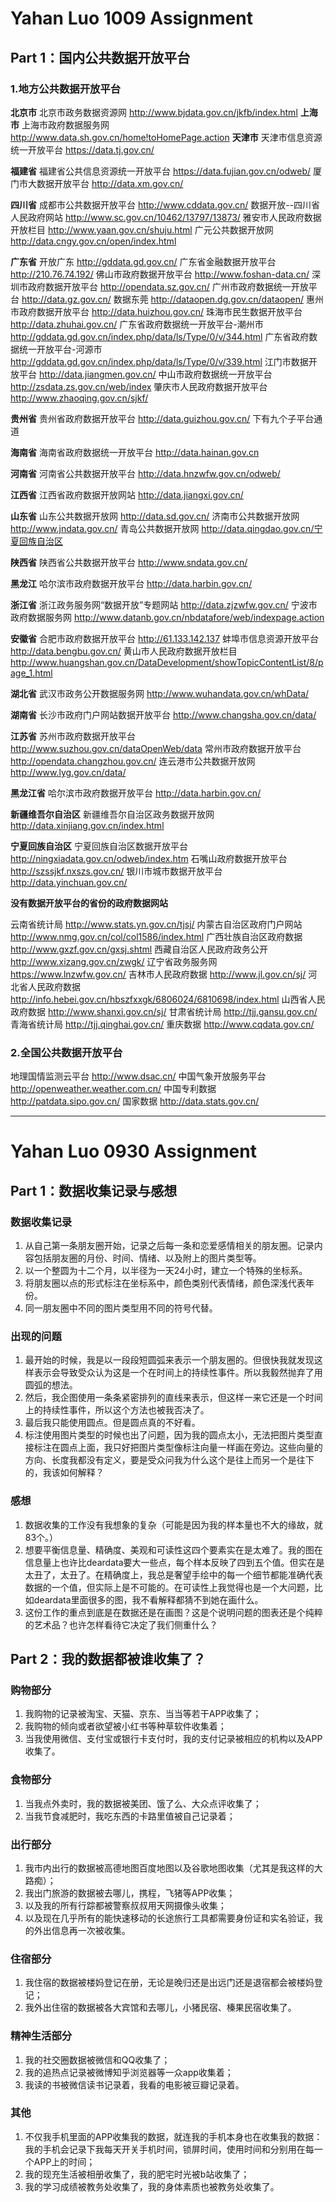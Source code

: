 # Yahan Luo 1009 Assignment
## Part 1：国内公共数据开放平台
### 1.地方公共数据开放平台
**北京市**
北京市政务数据资源网 
http://www.bjdata.gov.cn/jkfb/index.html
**上海市**
上海市政府数据服务网 
http://www.data.sh.gov.cn/home!toHomePage.action
**天津市** 
天津市信息资源统一开放平台 
https://data.tj.gov.cn/

**福建省** 
福建省公共信息资源统一开放平台 
https://data.fujian.gov.cn/odweb/
厦门市大数据开放平台 
http://data.xm.gov.cn/

**四川省**
成都市公共数据开放平台 
http://www.cddata.gov.cn/
数据开放--四川省人民政府网站 
http://www.sc.gov.cn/10462/13797/13873/
雅安市人民政府数据开放栏目 
http://www.yaan.gov.cn/shuju.html
广元公共数据开放网
http://data.cngy.gov.cn/open/index.html

**广东省** 
开放广东 
http://gddata.gd.gov.cn/
广东省金融数据开放平台 
http://210.76.74.192/
佛山市政府数据开放平台 
http://www.foshan-data.cn/
深圳市政府数据开放平台 
http://opendata.sz.gov.cn/
广州市政府数据统一开放平台 
http://data.gz.gov.cn/
数据东莞 
http://dataopen.dg.gov.cn/dataopen/
惠州市政府数据开放平台 
http://data.huizhou.gov.cn/
珠海市民生数据开放平台 
http://data.zhuhai.gov.cn/
广东省政府数据统一开放平台-潮州市 
http://gddata.gd.gov.cn/index.php/data/ls/Type/0/v/344.html
广东省政府数据统一开放平台-河源市 
http://gddata.gd.gov.cn/index.php/data/ls/Type/0/v/339.html
江门市数据开放平台 
http://data.jiangmen.gov.cn/
中山市政府数据统一开放平台 
http://zsdata.zs.gov.cn/web/index
肇庆市人民政府数据开放平台 
http://www.zhaoqing.gov.cn/sjkf/

**贵州省** 
贵州省政府数据开放平台
http://data.guizhou.gov.cn/
下有九个子平台通道

**海南省** 
海南省政府数据统一开放平台 
http://data.hainan.gov.cn

**河南省** 
河南省公共数据开放平台 
http://data.hnzwfw.gov.cn/odweb/

**江西省** 
江西省政府数据开放网站 
http://data.jiangxi.gov.cn/

**山东省** 
山东公共数据开放网 
http://data.sd.gov.cn/
济南市公共数据开放网 
http://www.jndata.gov.cn/
青岛公共数据开放网 
http://data.qingdao.gov.cn/宁夏回族自治区 

**陕西省**
陕西省公共数据开放平台 
http://www.sndata.gov.cn/

**黑龙江**
哈尔滨市政府数据开放平台
http://data.harbin.gov.cn/

**浙江省** 
浙江政务服务网“数据开放”专题网站 
http://data.zjzwfw.gov.cn/ 
宁波市政府数据服务网 
http://www.datanb.gov.cn/nbdatafore/web/indexpage.action

**安徽省** 
合肥市政府数据开放平台 
http://61.133.142.137
蚌埠市信息资源开放平台 
http://data.bengbu.gov.cn/
黄山市人民政府数据开放栏目 
http://www.huangshan.gov.cn/DataDevelopment/showTopicContentList/8/page_1.html

**湖北省** 
武汉市政务公开数据服务网 
http://www.wuhandata.gov.cn/whData/

**湖南省** 
长沙市政府门户网站数据开放平台 
http://www.changsha.gov.cn/data/

**江苏省** 
苏州市政府数据开放平台 
http://www.suzhou.gov.cn/dataOpenWeb/data
常州市政府数据开放平台 
http://opendata.changzhou.gov.cn/
连云港市公共数据开放网
http://www.lyg.gov.cn/data/

**黑龙江省** 
哈尔滨市政府数据开放平台 
http://data.harbin.gov.cn/

**新疆维吾尔自治区** 
新疆维吾尔自治区政务数据开放网 
http://data.xinjiang.gov.cn/index.html

**宁夏回族自治区**
宁夏回族自治区数据开放平台 
http://ningxiadata.gov.cn/odweb/index.htm
石嘴山政府数据开放平台 
http://szssjkf.nxszs.gov.cn/
银川市城市数据开放平台 
http://data.yinchuan.gov.cn/


**没有数据开放平台的省份的政府数据网站**

云南省统计局
http://www.stats.yn.gov.cn/tjsj/
内蒙古自治区政府门户网站
http://www.nmg.gov.cn/col/col1586/index.html
广西壮族自治区政府数据
http://www.gxzf.gov.cn/gxsj.shtml
西藏自治区人民政府政务公开
http://www.xizang.gov.cn/zwgk/
辽宁省政务服务网
https://www.lnzwfw.gov.cn/
吉林市人民政府数据
http://www.jl.gov.cn/sj/
河北省人民政府数据
http://info.hebei.gov.cn/hbszfxxgk/6806024/6810698/index.html
山西省人民政府数据
http://www.shanxi.gov.cn/sj/
甘肃省统计局
http://tjj.gansu.gov.cn/
青海省统计局
http://tjj.qinghai.gov.cn/
重庆数据
http://www.cqdata.gov.cn/

### 2.全国公共数据开放平台
地理国情监测云平台
http://www.dsac.cn/
中国气象开放服务平台
http://openweather.weather.com.cn/
中国专利数据
http://patdata.sipo.gov.cn/
国家数据
http://data.stats.gov.cn/



----

# Yahan Luo 0930 Assignment
## Part 1：数据收集记录与感想

### 数据收集记录

1. 从自己第一条朋友圈开始，记录之后每一条和恋爱感情相关的朋友圈。记录内容包括朋友圈的月份、时间、情绪、以及附上的图片类型等。
2. 以一个整圆为十二个月，以半径为一天24小时，建立一个特殊的坐标系。
3. 将朋友圈以点的形式标注在坐标系中，颜色类别代表情绪，颜色深浅代表年份。
4. 同一朋友圈中不同的图片类型用不同的符号代替。

### 出现的问题

1. 最开始的时候，我是以一段段短圆弧来表示一个朋友圈的。但很快我就发现这样表示会导致受众认为这是一个在时间上的持续性事件。所以我毅然抛弃了用圆弧的想法。
2. 然后，我企图使用一条条紧密排列的直线来表示，但这样一来它还是一个时间上的持续性事件，所以这个方法也被我否决了。
3. 最后我只能使用圆点。但是圆点真的不好看。
4. 标注使用图片类型的时候也出了问题，因为我的圆点太小，无法把图片类型直接标注在圆点上面，我只好把图片类型像标注向量一样画在旁边。这些向量的方向、长度我都没有定义，要是受众问我为什么这个是往上而另一个是往下的，我该如何解释？

### 感想

1. 数据收集的工作没有我想象的复杂（可能是因为我的样本量也不大的缘故，就83个。）
2. 想要平衡信息量、精确度、美观和可读性这四个要素实在是太难了。我的图在信息量上也许比deardata要大一些点，每个样本反映了四到五个值。但实在是太丑了，太丑了。在精确度上，我总是奢望手绘中的每一个细节都能准确代表数据的一个值，但实际上是不可能的。在可读性上我觉得也是一个大问题，比如deardata里面很多的图，我不看解释都猜不到她在画什么。
3. 这份工作的重点到底是在数据还是在画图？这是个说明问题的图表还是个纯粹的艺术品？也许怎样看待它决定了我们侧重什么？

## Part 2：我的数据都被谁收集了？

### 购物部分

1. 我购物的记录被淘宝、天猫、京东、当当等若干APP收集了；
2. 我购物的倾向或者欲望被小红书等种草软件收集着；
3. 当我使用微信、支付宝或银行卡支付时，我的支付记录被相应的机构以及APP收集了。

### 食物部分

1. 当我点外卖时，我的数据被美团、饿了么、大众点评收集了；
2. 当我节食减肥时，我吃东西的卡路里值被自己记录着；

### 出行部分

1. 我市内出行的数据被高德地图百度地图以及谷歌地图收集（尤其是我这样的大路痴）；
2. 我出门旅游的数据被去哪儿，携程，飞猪等APP收集；
3. 以及我的所有行踪都被警察叔叔用天网摄像头收集；
4. 以及现在几乎所有的能快速移动的长途旅行工具都需要身份证和实名验证，我的外出信息再一次被收集。

### 住宿部分

1. 我住宿的数据被楼妈登记在册，无论是晚归还是出远门还是退宿都会被楼妈登记；
2. 我外出住宿的数据被各大宾馆和去哪儿，小猪民宿、榛果民宿收集了。

### 精神生活部分

1. 我的社交圈数据被微信和QQ收集了；
2. 我的追热点记录被微博知乎浏览器等一众app收集着；
3. 我读的书被微信读书记录着，我看的电影被豆瓣记录着。

### 其他

1. 不仅我手机里面的APP收集我的数据，就连我的手机本身也在收集我的数据：我的手机会记录下我每天开关手机时间，锁屏时间，使用时间和分别用在每一个APP上的时间；
2. 我的现充生活被相册收集了，我的肥宅时光被b站收集了；
3. 我的学习成绩被教务处收集了，我的身体素质也被教务处收集了。  

